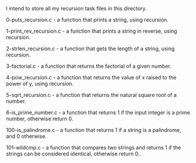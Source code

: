 I intend to store all my recursion task files in this directory.

0-puts_recursion.c - a function that prints a string, using recursion.

1-print_rev_recursion.c - a function that prints a string in reverse, using recursion.

2-strlen_recursion.c - a function that gets the length of a string, using recursion.

3-factorial.c - a function that returns the factorial of a given number.

4-pow_recursion.c - a function that returns the value of x raised to the power of y, using recursion.

5-sqrt_recursion.c - a function that returns the natural square root of a number.

6-is_prime_number.c - a function that returns 1 if the input integer is a prime number, otherwise return 0.

100-is_palindrome.c - a function that returns 1 if a string is a palindrome, and 0 otherwise.

101-wildcmp.c - a function that compares two strings and returns 1 if the strings can be considered identical, otherwise return 0..
